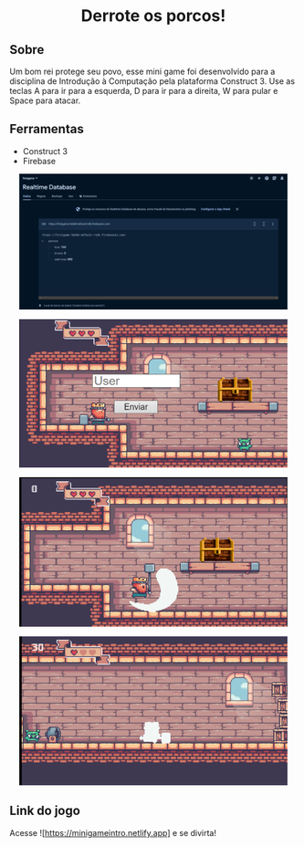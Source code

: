 <h1 align="center">
    Derrote os porcos!
</h1>

## Sobre
Um bom rei protege seu povo, esse mini game foi desenvolvido para a disciplina de Introdução à Computação pela plataforma Construct 3. Use as teclas A para ir para a esquerda, D para ir para a direita, W para pular e Space para atacar.

## Ferramentas
- Construct 3
- Firebase
<p align = "center">
    <img width="470" src="src/assets/BD.png"
</p>
<p align = "center">
    <img width="470" src="src/assets/user.png"
</p>
<p align = "center">
    <img width="470" src="src/assets/atack.png"
</p>
<p align = "center">
    <img width="470" src="src/assets/atacked.png"
</p>

## Link do jogo
Acesse ![https://minigameintro.netlify.app] e se divirta!
